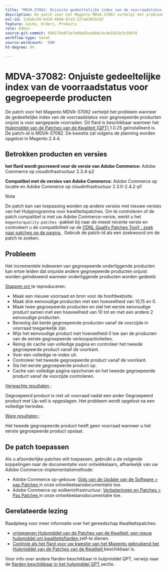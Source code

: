 ```yaml
---
title: "MDVA-37082: Onjuiste gedeeltelijke index van de voorraadstatus voor gegroepeerde producten"
description: De patch voor het Magento MDVA-37082 verhelpt het probleem wanneer de gedeeltelijke index van de voorraadstatus voor gegroepeerde producten onjuist is voor aangepaste voorraden. Deze patch is beschikbaar wanneer [Quality Patches Tool (QPT)] (https://devdocs.magento.com/guides/v2.4/comp-mgr/patching.html#mqp) 1.0.25 is geïnstalleerd. De patch-id is MDVA-37082. De kwestie zal volgens de planning worden opgelost in Magento 2.4.4.
exl-id: 1c0abc99-bd24-4848-87a3-227a63655cb7
feature: Cache, Orders, Products
role: Admin
source-git-commit: 958179e0f3efe08e65ea8b0c4c4e1015e3c5bb76
workflow-type: tm+mt
source-wordcount: '508'
ht-degree: 0%

---
```


# MDVA-37082: Onjuiste gedeeltelijke index van de voorraadstatus voor gegroepeerde producten

De patch voor het Magento MDVA-37082 verhelpt het probleem wanneer de gedeeltelijke index van de voorraadstatus voor gegroepeerde producten onjuist is voor aangepaste voorraden. Dit flard is beschikbaar wanneer het [ Hulpmiddel van de Patches van de Kwaliteit (QPT) ](https://devdocs.magento.com/guides/v2.4/comp-mgr/patching.html#mqp) 1.0.25 geïnstalleerd is. De patch-id is MDVA-37082. De kwestie zal volgens de planning worden opgelost in Magento 2.4.4.


## Betrokken producten en versies

**het flard wordt gecreeerd voor de versie van Adobe Commerce:**
Adobe Commerce op cloudinfrastructuur 2.3.4-p2

**Compatibel met de versies van Adobe Commerce:**
Adobe Commerce op locatie en Adobe Commerce op cloudinfrastructuur 2.3.0-2.4.2-p1
>[!NOTE]
>
>De patch kan van toepassing worden op andere versies met nieuwe versies van het Hulpprogramma voor kwaliteitspatches. Om te controleren of de patch compatibel is met uw Adobe Commerce-versie, werkt u het `magento/quality-patches` -pakket bij naar de meest recente versie en controleert u de compatibiliteit op de [[!DNL Quality Patches Tool] : zoek naar patches op de pagina ](https://devdocs.magento.com/quality-patches/tool.html#patch-grid) . Gebruik de patch-id als een zoekwoord om de patch te zoeken.

## Probleem

Het incrementele indexeren van gegroepeerde onderliggende producten kan ertoe leiden dat onjuiste andere gegroepeerde producten onjuist worden geïndexeerd wanneer onderliggende producten worden gedeeld.

<u> Stappen om </u> te reproduceren:

* Maak een nieuwe voorraad en bron voor de hoofdwebsite.
* Maak drie eenvoudige producten met een hoeveelheid van 10,15 en 0.
* Maak twee gegroepeerde producten en stel het eerste eenvoudige product samen met een hoeveelheid van 10 tot en met een andere 2 eenvoudige producten.
* Bevestig dat beide gegroepeerde producten vanaf de voorzijde in voorraad toegankelijk zijn.
* Wijs het eenvoudige product met hoeveelheid 0 toe aan de producten van de eerste gegroepeerde verkoopactiviteiten.
* Reinig de cache van volledige pagina en controleer het tweede gegroepeerde product vanaf de voorkant.
* Voer een volledige re-index uit.
* Controleer het tweede gegroepeerde product vanaf de voorkant.
* Sla het eerste gegroepeerde product op.
* Cache van volledige pagina opschonen en het tweede gegroepeerde product vanaf de voorzijde controleren.

<u> Verwachte resultaten </u>:

Gegroepeerd product is niet uit voorraad nadat een ander Gegroepeerd product met Up-sell is opgeslagen. Het probleem wordt opgelost na een volledige herindex.

<u> Ware resultaten </u>:

Het tweede gegroepeerde product heeft geen voorraad wanneer u het eerste gegroepeerde product opslaat.

## De patch toepassen

Als u afzonderlijke patches wilt toepassen, gebruikt u de volgende koppelingen naar de documentatie voor ontwikkelaars, afhankelijk van uw Adobe Commerce-implementatiemethode:

* Adobe Commerce op-gebouw: [ Gids van de Update van de Software > pas Patches ](https://devdocs.magento.com/guides/v2.4/comp-mgr/patching/mqp.html) in onze ontwikkelaarsdocumentatie toe.
* Adobe Commerce op wolkeninfrastructuur: [ Verbeteringen en Patches > Pas Patches ](https://devdocs.magento.com/cloud/project/project-patch.html) in onze ontwikkelaarsdocumentatie toe.

## Gerelateerde lezing

Raadpleeg voor meer informatie over het gereedschap Kwaliteitspatches:

* [ vrijgegeven Hulpmiddel van de Patches van de Kwaliteit: een nieuw hulpmiddel om kwaliteitsflarden ](/help/announcements/adobe-commerce-announcements/magento-quality-patches-released-new-tool-to-self-serve-quality-patches.md) zelf-te dienen.
* [ Controle als het flard voor uw kwestie van het Magento gebruikend het Hulpmiddel van de Patches van de Kwaliteit ](/help/support-tools/patches-available-in-qpt-tool/check-patch-for-magento-issue-with-magento-quality-patches.md) beschikbaar is.

Voor info over andere flarden beschikbaar in hulpmiddel QPT, verwijs naar de [ flarden beschikbaar in het hulpmiddel QPT ](https://support.magento.com/hc/en-us/sections/360010506631-Patches-available-in-QPT-tool-) sectie.
